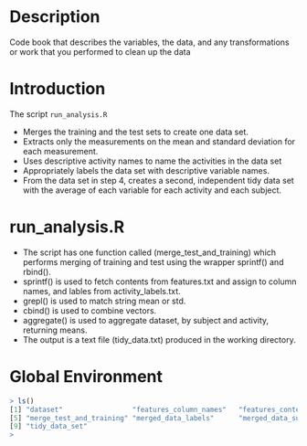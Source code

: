 # Description
Code book that describes the variables, the data, and any transformations or work that you performed to clean up the data

# Introduction

The script `run_analysis.R`
- Merges the training and the test sets to create one data set.
- Extracts only the measurements on the mean and standard deviation for each measurement. 
- Uses descriptive activity names to name the activities in the data set
- Appropriately labels the data set with descriptive variable names. 
- From the data set in step 4, creates a second, independent tidy data set with the average of each variable for each activity and each subject.

# run_analysis.R
- The script has one function  called (merge_test_and_training) which performs merging of training and test using the wrapper sprintf() and rbind().
- sprintf() is used to fetch contents from features.txt and assign to column names, and lables from activity_labels.txt.
- grepl() is used to match string mean or std.
- cbind() is used to combine vectors.
- aggregate() is used to aggregate dataset, by subject and activity, returning means.
- The output is a text file (tidy_data.txt) produced in the working directory.

# Global Environment
```R
> ls()
[1] "dataset"                 "features_column_names"   "features_contents"       "labels_for_activity"    
[5] "merge_test_and_training" "merged_data_labels"      "merged_data_subjects"    "set_working_dir"        
[9] "tidy_data_set"          
> 
```



